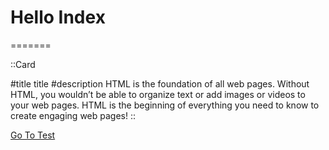 # Hello Index
<!-- ::Footer
#title
hh
:: -->
=======

::Card


<!-- Array: [
 {title: "html",
 
  description: "HTML is the foundation of all web pages. Without HTML, you wouldn’t be able to organize text or add images or videos to your web pages. HTML is the beginning of everything you need to know to create engaging web pages!"},

 {title: "css", 
 
 description: "HTML is the foundation of all web pages. Without HTML, you wouldn’t be able to organize text or add images or videos to your web pages. HTML is the beginning of everything you need to know to create engaging web pages!"}
] -->
<!-- ![Semantic description of image](/images/path/to/folder/image.png "Image Title") -->
#title
title
#description
HTML is the foundation of all web pages. Without HTML, you wouldn’t be able to organize text or add images or videos to your web pages. HTML is the beginning of everything you need to know to create engaging web pages!
::



[Go To Test](/test)


